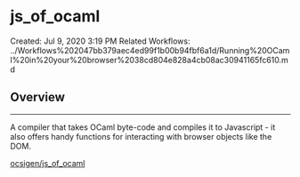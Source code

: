# js_of_ocaml

Created: Jul 9, 2020 3:19 PM
Related Workflows: ../Workflows%202047bb379aec4ed99f1b00b94fbf6a1d/Running%20OCaml%20in%20your%20browser%2038cd804e828a4cb08ac30941165fc610.md

## Overview

---

A compiler that takes OCaml byte-code and compiles it to Javascript - it also offers handy functions for interacting with browser objects like the DOM. 

[ocsigen/js_of_ocaml](https://github.com/ocsigen/js_of_ocaml)